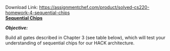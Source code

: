 Download Link: https://assignmentchef.com/product/solved-cs220-homework-4-sequential-chips
<br>
<strong><u>Sequential Chips</u></strong>

<strong><em>Objective: </em></strong>

Build all gates described in Chapter 3 (see table below), which will test your understanding of sequential chips for our HACK architecture.

<strong> </strong>
